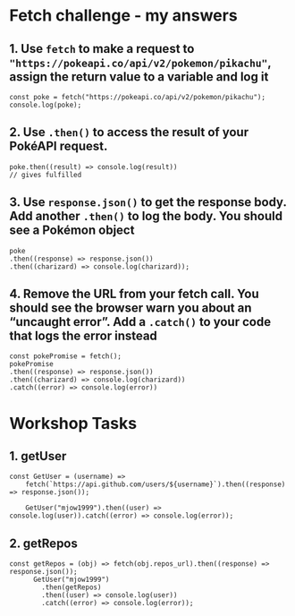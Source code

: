 # Fetch challenge - my answers

## 1. Use `fetch` to make a request to `"https://pokeapi.co/api/v2/pokemon/pikachu"`, assign the return value to a variable and log it

```
const poke = fetch("https://pokeapi.co/api/v2/pokemon/pikachu");
console.log(poke);
```

## 2. Use `.then()` to access the result of your PokéAPI request.

```
poke.then((result) => console.log(result))
// gives fulfilled
```

## 3. Use `response.json()` to get the response body. Add another `.then()` to log the body. You should see a Pokémon object

```
poke
.then((response) => response.json())
.then((charizard) => console.log(charizard));
```

## 4. Remove the URL from your fetch call. You should see the browser warn you about an “uncaught error”. Add a `.catch()` to your code that logs the error instead

```
const pokePromise = fetch();
pokePromise
.then((response) => response.json())
.then((charizard) => console.log(charizard))
.catch((error) => console.log(error))
```

# Workshop Tasks

## 1. getUser

```
const GetUser = (username) =>
    fetch(`https://api.github.com/users/${username}`).then((response) => response.json());

    GetUser("mjow1999").then((user) => console.log(user)).catch((error) => console.log(error));
```

## 2. getRepos

```
const getRepos = (obj) => fetch(obj.repos_url).then((response) => response.json());
      GetUser("mjow1999")
        .then(getRepos)
        .then((user) => console.log(user))
        .catch((error) => console.log(error));
```
